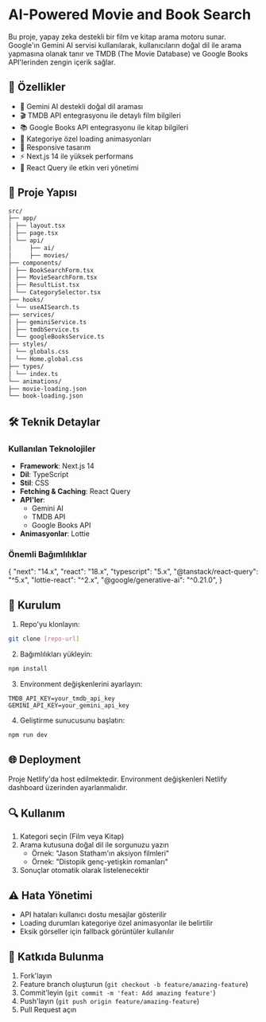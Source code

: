 # AI-Powered Movie and Book Search

Bu proje, yapay zeka destekli bir film ve kitap arama motoru sunar. Google'ın Gemini AI servisi kullanılarak, kullanıcıların doğal dil ile arama yapmasına olanak tanır ve TMDB (The Movie Database) ve Google Books API'lerinden zengin içerik sağlar.

## 🚀 Özellikler

- 🤖 Gemini AI destekli doğal dil araması
- 🎬 TMDB API entegrasyonu ile detaylı film bilgileri
- 📚 Google Books API entegrasyonu ile kitap bilgileri
- 🎨 Kategoriye özel loading animasyonları
- 📱 Responsive tasarım
- ⚡ Next.js 14 ile yüksek performans
- 🔄 React Query ile etkin veri yönetimi

## 📁 Proje Yapısı
```bash
src/
├── app/
│ ├── layout.tsx
│ ├── page.tsx
│ └── api/
│     ├── ai/
│     ├── movies/
├── components/
│ ├── BookSearchForm.tsx
│ ├── MovieSearchForm.tsx
│ ├── ResultList.tsx
│ └── CategorySelector.tsx
├── hooks/
│ └── useAISearch.ts
├── services/
│ ├── geminiService.ts
│ ├── tmdbService.ts
│ └── googleBooksService.ts
├── styles/
│ └── globals.css
│ └── Home.global.css
├── types/
│ └── index.ts
└── animations/
├── movie-loading.json
└── book-loading.json
```

## 🛠️ Teknik Detaylar

### Kullanılan Teknolojiler

- **Framework**: Next.js 14
- **Dil**: TypeScript
- **Stil**: CSS
- **Fetching & Caching**: React Query
- **API'ler**: 
  - Gemini AI
  - TMDB API
  - Google Books API
- **Animasyonlar**: Lottie

### Önemli Bağımlılıklar

{
"next": "14.x",
"react": "18.x",
"typescript": "5.x",
"@tanstack/react-query": "^5.x",
"lottie-react": "^2.x",
"@google/generative-ai": "^0.21.0",
}

## 🚦 Kurulum

1. Repo'yu klonlayın:

```bash
git clone [repo-url]
```

2. Bağımlılıkları yükleyin:
```bash
npm install
```

3. Environment değişkenlerini ayarlayın:
```env
TMDB_API_KEY=your_tmdb_api_key
GEMINI_API_KEY=your_gemini_api_key
```

4. Geliştirme sunucusunu başlatın:
```bash
npm run dev
```

## 🌐 Deployment

Proje Netlify'da host edilmektedir. Environment değişkenleri Netlify dashboard üzerinden ayarlanmalıdır.

## 🔍 Kullanım

1. Kategori seçin (Film veya Kitap)
2. Arama kutusuna doğal dil ile sorgunuzu yazın
   - Örnek: "Jason Statham'ın aksiyon filmleri"
   - Örnek: "Distopik genç-yetişkin romanları"
3. Sonuçlar otomatik olarak listelenecektir

## ⚠️ Hata Yönetimi

- API hataları kullanıcı dostu mesajlar gösterilir
- Loading durumları kategoriye özel animasyonlar ile belirtilir
- Eksik görseller için fallback görüntüler kullanılır

## 🤝 Katkıda Bulunma

1. Fork'layın
2. Feature branch oluşturun (`git checkout -b feature/amazing-feature`)
3. Commit'leyin (`git commit -m 'feat: Add amazing feature'`)
4. Push'layın (`git push origin feature/amazing-feature`)
5. Pull Request açın
